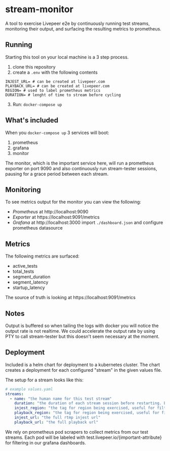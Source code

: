 # stream-monitor

A tool to exercise Livepeer e2e by continuously running test streams,
monitoring their output, and surfacing the resulting metrics to prometheus.

## Running

Starting this tool on your local machine is a 3 step process.

1. clone this repository
2. create a `.env` with the following contents
```
INJEST_URL= # can be created at livepeer.com
PLAYBACK_URL= # can be created at livepeer.com
REGION= # used to label prometheus metrics
DURATION= # lenght of time to stream before cycling
```
3. Run: `docker-compose up`

## What's included

When you `docker-compose up` 3 services will boot:

1. prometheus
2. grafana
3. monitor

The monitor, which is the important service here, will run a prometheus exporter on port 9090
and also continuously run stream-tester sessions, pausing for a grace period between each stream.

## Monitoring

To see metrics output for the monitor you can view the following:

- *Prometheus* at http://localhost:9090
- *Exporter* at https://localhost:9091/metrics
- *Grafana* at http://localhost:3000 import `./dashboard.json` and configure prometheus datasource

## Metrics

The following metrics are surfaced:

- active_tests
- total_tests
- segment_duration
- segment_latency
- startup_latency

The source of truth is looking at https://localhost:9091/metrics

## Notes

Output is buffered so when tailing the logs with docker you will notice the
output rate is not realtime. We could accelerate the output rate by using PTY
to call stream-tester but this doesn't seem necessary at the moment.

## Deployment

Included is a helm chart for deployment to a kubernetes cluster. The chart
creates a deployment for each configured "stream" in the given values file.

The setup for a stream looks like this:

```yaml
# example values.yaml
streams:
  - name: "the human name for this test stream"
    duration: "the duration of each stream session before restarting. Ex: 2m"
    injest_region: "the tag for region being exercised, useful for filtering metrics"
    playback_region: "the tag for region being exercised, useful for filtering metrics"
    injest_url: "the full rtmp injest url"
    playback_url: "the full playback url"
```

We rely on prometheus pod scrapers to collect metrics from our test streams. Each pod
will be labeled with test.livepeer.io/{important-attribute} for filtering in our
grafana dashboards.
